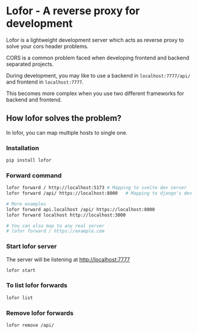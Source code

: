 # Lofor - A reverse proxy for development

Lofor is a lightweight development server which acts as reverse proxy to solve your cors header problems.

CORS is a common problem faced when developing frontend and backend separated projects.

During development, you may like to use a backend in `localhost:7777/api/` and
frontend in `localhost:7777`.

This becomes more complex when you use two different frameworks for backend and frontend.

## How lofor solves the problem?

In lofor, you can map multiple hosts to single one.

### Installation
```bash
pip install lofor
```

### Forward command

```bash
lofor forward / http://localhost:5173 # Mapping to svelte dev server
lofor forward /api/ https://localhost:8000   # Mapping to django's dev server

# More examples
lofor forward api.localhost /api/ https://localhost:8000
lofor forward localhost http://localhost:3000

# You can also map to any real server
# lofor forward / https://example.com
```

### Start lofor server
The server will be listening at [http://localhost:7777](http://localhost:7777)
```bash
lofor start
```

### To list lofor forwards

```bash
lofor list
```

### Remove lofor forwards

```bash
lofor remove /api/
```



